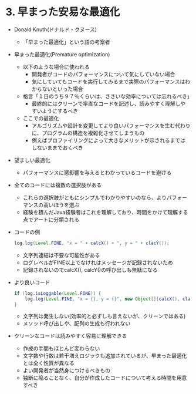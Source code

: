 # 3. 早まった安易な最適化

* Donald Knuth(ドナルド・クヌース)
  * 「早まった最適化」という語の考案者

* 早まった最適化(Premature optimization)
  * 以下のような場合に使われる
    * 開発者がコードのパフォーマンスについて気にしていない場合
    * 気にしていてもコードを実行してみるまで実際のパフォーマンスはわからないといった場合
  * 格言「１日のうち９７％くらいは、ささいな効率については忘れるべき」
    * 最終的にはクリーンで率直なコードを記述し、読みやすく理解しやすいようにするべき
  * ここでの最適化
    * アルゴリズムや設計を変更してより良いパフォーマンスを生む代わりに、プログラムの構造を複雑化させてしまうもの
    * 例えばプロファイリングによって大きなメリットが示されるまではしないままでおくべき

* 望ましい最適化
  * パフォーマンスに悪影響を与えるとわかっているコードを避ける

* 全てのコードには複数の選択肢がある
  * これらの選択肢がともにシンプルでわかりやすいのなら、よりパフォーマンスの高いほうを選ぶ
  * 経験を積んだJava経験者はこれを理解しており、時間をかけて理解する点でアートに分類される

* コードの例
  ``` Java
  log.log(Level.FINE, "x = " + calcX() + ", y = " + clacY());
  ```
  * 文字列連結は不要な可能性がある
  * ログレベルがFINE以上でなけれはメッセージが記録されないため
  * 記録されないのでcalcX(), calcY()の呼び出しも無駄になる

* より良いコード
  ``` Java
  if (log.isLoggable(Level.FINE)) {
      log.log(Level.FINE, "x = {}, y = {}", new Object[]{calcX(), clacY()});
  }
  ```
  * 文字列は発生しない(効率的と必ずしも言えないが、クリーンではある)
  * メソッド呼び出しや、配列の生成も行われない

* クリーンなコードは読みやすく容易に理解できる
  * 作成の手間もほとんど変わらない
  * 文字数や行数は若干増えロジックも追加されているが、早まった最適化とは全く性質が異なる
  * よい開発者が当然身につけるべきもの
  * 独断に陥ることなく、自分が作成したコードについて考える時間を用意すべき